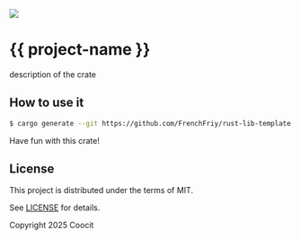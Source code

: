 ![](https://github.com/tyrchen/rust-lib-template/workflows/build/badge.svg)

# {{ project-name }}

description of the crate

## How to use it

```bash
$ cargo generate --git https://github.com/FrenchFriy/rust-lib-template
```

Have fun with this crate!

## License

This project is distributed under the terms of MIT.

See [LICENSE](LICENSE.md) for details.

Copyright 2025 Coocit
